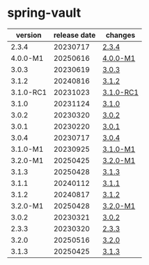 # spring-vault	


|version|release date|changes|
|---|---|---|
|2.3.4|20230717|[2.3.4](./2.3.4-20230717.md)|
|4.0.0-M1|20250616|[4.0.0-M1](./4.0.0-M1-20250616.md)|
|3.0.3|20230619|[3.0.3](./3.0.3-20230619.md)|
|3.1.2|20240816|[3.1.2](./3.1.2-20240816.md)|
|3.1.0-RC1|20231023|[3.1.0-RC1](./3.1.0-RC1-20231023.md)|
|3.1.0|20231124|[3.1.0](./3.1.0-20231124.md)|
|3.0.2|20230320|[3.0.2](./3.0.2-20230320.md)|
|3.0.1|20230220|[3.0.1](./3.0.1-20230220.md)|
|3.0.4|20230717|[3.0.4](./3.0.4-20230717.md)|
|3.1.0-M1|20230925|[3.1.0-M1](./3.1.0-M1-20230925.md)|
|3.2.0-M1|20250425|[3.2.0-M1](./3.2.0-M1-20250425.md)|
|3.1.3|20250428|[3.1.3](./3.1.3-20250428.md)|
|3.1.1|20240112|[3.1.1](./3.1.1-20240112.md)|
|3.1.2|20240817|[3.1.2](./3.1.2-20240817.md)|
|3.2.0-M1|20250428|[3.2.0-M1](./3.2.0-M1-20250428.md)|
|3.0.2|20230321|[3.0.2](./3.0.2-20230321.md)|
|2.3.3|20230320|[2.3.3](./2.3.3-20230320.md)|
|3.2.0|20250516|[3.2.0](./3.2.0-20250516.md)|
|3.1.3|20250425|[3.1.3](./3.1.3-20250425.md)|
